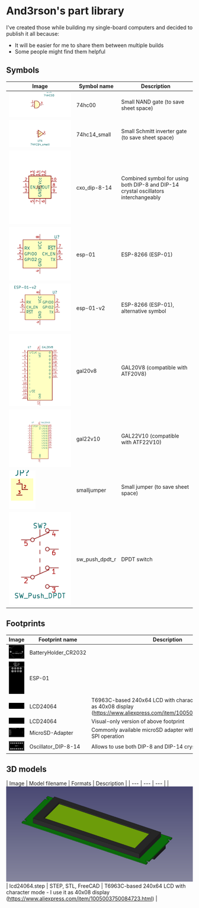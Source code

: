 # And3rson's part library

I've created those while building my single-board computers and decided to publish it all because:

- It will be easier for me to share them between multiple builds
- Some people might find them helpful

## Symbols

| Image | Symbol name | Description |
| --- | --- | --- |
| ![](./images/symbols/74hc00_1.png) | 74hc00 | Small NAND gate (to save sheet space) |
| ![](./images/symbols/74hc14_small_1.png) | 74hc14_small | Small Schmitt inverter gate (to save sheet space) |
| ![](./images/symbols/cxo_dip-8-14.png) | cxo_dip-8-14 | Combined symbol for using both DIP-8 and DIP-14 crystal oscillators interchangeably |
| ![](./images/symbols/esp-01.png) | esp-01 | ESP-8266 (ESP-01) |
| ![](./images/symbols/esp-01-v2.png) | esp-01-v2 | ESP-8266 (ESP-01), alternative symbol |
| ![](./images/symbols/gal20v8.png) | gal20v8 | GAL20V8 (compatible with ATF20V8) |
| ![](./images/symbols/gal22v10.png) | gal22v10 | GAL22V10 (compatible with ATF22V10) |
| ![](./images/symbols/smalljumper.png) | smalljumper | Small jumper (to save sheet space) |
| ![](./images/symbols/sw_push_dpdt_r.png) | sw_push_dpdt_r | DPDT switch |

## Footprints

| Image | Footprint name | Description |
| --- | --- | --- |
| ![](./images/footprints/BatteryHolder_CR2032.png) | BatteryHolder_CR2032 | |
| ![](./images/footprints/ESP-01.png) | ESP-01 | |
| ![](./images/footprints/LCD24064.png) | LCD24064 | T6963C-based 240x64 LCD with character mode - I use it as 40x08 display (<https://www.aliexpress.com/item/1005003750084723.html>) |
| ![](./images/footprints/LCD24064_silk.png) | LCD24064 | Visual-only version of above footprint |
| ![](./images/footprints/MicroSD-Adapter.png) | MicroSD-Adapter | Commonly available microSD adapter with level shifter for 5V SPI operation |
| ![](./images/footprints/Oscillator_DIP-8-14.png) | Oscillator_DIP-8-14 | Allows to use both DIP-8 and DIP-14 crystal oscillators |

## 3D models

| Image | Model filename | Formats | Description |
| --- | --- | --- |
| ![](./images/3dmodels/lcd24064.jpg) | lcd24064.step | STEP, STL, FreeCAD | T6963C-based 240x64 LCD with character mode - I use it as 40x08 display (<https://www.aliexpress.com/item/1005003750084723.html>) |


